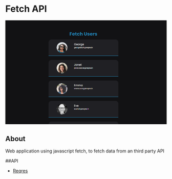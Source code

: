 # Fetch API

![](git-image.png)

## About

Web application using javascript fetch, to fetch data from an third party API

##API

- [Reqres](https://reqres.in/)
